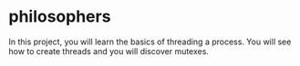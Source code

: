# philosophers
In this project, you will learn the basics of threading a process. You will see how to create threads and you will discover mutexes.
